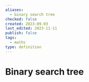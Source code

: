 ```yaml
---
aliases:
  - binary search tree
checked: false
created: 2023-09-03
last_edited: 2023-11-11
publish: false
tags:
  - maths
type: definition
---
```

# Binary search tree
